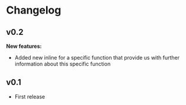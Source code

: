# Changelog
## v0.2
**New features:**
- Added new inline for a specific function that provide us with further information about this specific function

## v0.1
- First release
